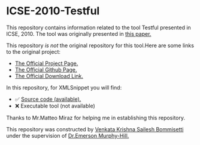 # ICSE-2010-Testful
This repository contains information related to the tool Testful presented in ICSE, 2010.
The tool was originally presented in <a href="http://dl.acm.org.prox.lib.ncsu.edu/citation.cfm?id=1810295.1810353&coll=DL&dl=GUIDE&CFID=722556246&CFTOKEN=87998291">this paper.</a>

This repository _is not_ the original repository for this tool.Here are some links to the original project:
* <a href="https://code.google.com/p/testful/">The Official Project Page.</a>
* <a href="https://github.com/matteomiraz/testful">The Official Github Page.</a>
* <a href="https://code.google.com/p/testful/downloads/list">The Official Download Link.</a>


In this repository, for XMLSnippet you will find:
* :white_check_mark: <a href="https://code.google.com/p/testful/source/checkout">Source code (available).</a>
* :x: Executable tool (not available)


Thanks to Mr.Matteo Miraz for helping me in establishing this repository. 

This repository was constructed by <a href="https://github.com/saileshbvk">Venkata Krishna Sailesh Bommisetti</a> under the supervision of <a href="https://github.com/CaptainEmerson">Dr.Emerson Murphy-Hill.</a>

